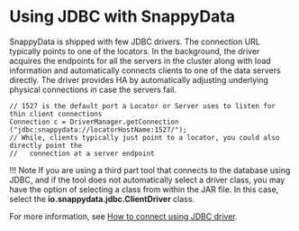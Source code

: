# Using JDBC with SnappyData
SnappyData is shipped with few JDBC drivers. The connection URL typically points to one of the locators. In the background, the driver acquires the endpoints for all the servers in the cluster along with load information and automatically connects clients to one of the data servers directly. The driver provides HA by automatically adjusting underlying physical connections in case the servers fail. 

```pre
// 1527 is the default port a Locator or Server uses to listen for thin client connections
Connection c = DriverManager.getConnection ("jdbc:snappydata://locatorHostName:1527/");
// While, clients typically just point to a locator, you could also directly point the 
//   connection at a server endpoint
```

!!! Note
	If you are using a third part tool that connects to the database using JDBC, and if the tool does not automatically select a driver class, you may have the option of selecting a class from within the JAR file. In this case, select the **io.snappydata.jdbc.ClientDriver** class.
    
For more information, see [How to connect using JDBC driver](/howto/connect_using_jdbc_driver.md).
